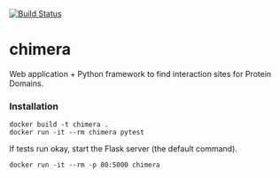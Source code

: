 [![Build Status](https://travis-ci.org/vineetbansal/chimera.svg?branch=master)](https://travis-ci.org/vineetbansal/chimera)

# chimera
Web application + Python framework to find interaction sites for Protein Domains.

### Installation

```
docker build -t chimera .
docker run -it --rm chimera pytest
```

If tests run okay, start the Flask server (the default command).

```
docker run -it --rm -p 80:5000 chimera
```
